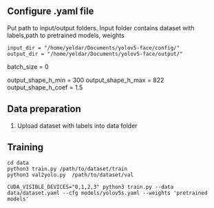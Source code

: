 ## Configure .yaml file 
Put path to input/output folders. Input folder contains dataset with labels,path to pretrained models, weights

```shell
input_dir = "/home/yeldar/Documents/yolov5-face/config/"
output_dir = "/home/yeldar/Documents/yolov5-face/output/"
```
<!-- 
country = 'kg'
doc_version = '1'
doc_side = 'front' -->

batch_size = 0

output_shape_h_min = 300
output_shape_h_max = 822
output_shape_h_coef = 1.5


## Data preparation

1. Upload dataset with labels into data folder

## Training

```shell
cd data
python3 train.py /path/to/dataset/train 
python3 val2yolo.py  /path/to/dataset/val 
```

```shell
CUDA_VISIBLE_DEVICES="0,1,2,3" python3 train.py --data data/dataset.yaml --cfg models/yolov5s.yaml --weights 'pretrained models'
```
